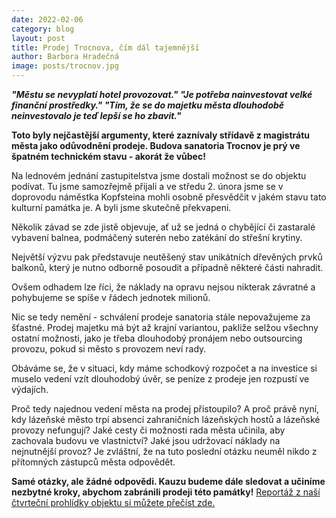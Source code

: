 ```yaml
---
date: 2022-02-06
category: blog
layout: post
title: Prodej Trocnova, čím dál tajemnější
author: Barbora Hradečná
image: posts/trocnov.jpg
---
```

***"Městu se nevyplatí hotel provozovat."
"Je potřeba nainvestovat velké finanční prostředky."
"Tím, že se do majetku města dlouhodobě neinvestovalo je teď lepší se ho zbavit."***

**Toto byly nejčastější argumenty, které zaznívaly střídavě z magistrátu města jako odůvodnění prodeje.
Budova sanatoria Trocnov je prý ve špatném technickém stavu - akorát že vůbec!**

Na lednovém jednání zastupitelstva jsme dostali možnost se do objektu podívat. Tu jsme samozřejmě přijali a ve středu 2. února jsme se v doprovodu náměstka Kopfsteina mohli osobně přesvědčit v jakém stavu tato kulturní památka je. A byli jsme skutečně překvapeni.
  
Několik závad se zde jistě objevuje, ať už se jedná o chybějící či zastaralé vybavení balnea, podmáčený suterén nebo zatékání do střešní krytiny.

Největší výzvu pak představuje neutěšený stav unikátních dřevěných prvků balkonů, který je nutno odborně posoudit a případně některé části nahradit.

Ovšem odhadem lze říci, že náklady na opravu nejsou nikterak závratné a pohybujeme se spíše v řádech jednotek milionů.

Nic se tedy nemění - schválení prodeje sanatoria stále nepovažujeme za šťastné. Prodej majetku má být až krajní variantou, pakliže selžou všechny ostatní možnosti, jako je třeba dlouhodobý pronájem nebo outsourcing provozu, pokud si město s provozem neví rady.

Obáváme se, že v situaci, kdy máme schodkový rozpočet a na investice si muselo vedení vzít dlouhodobý úvěr, se peníze z prodeje jen rozpustí ve výdajích.

Proč tedy najednou vedení města na prodej přistoupilo? A proč právě nyní, kdy lázeňské město trpí absencí zahraničních lázeňských hostů a lázeňské provozy nefungují? Jaké cesty či možnosti rada města učinila, aby zachovala budovu ve vlastnictví? Jaké jsou udržovací náklady na nejnutnější provoz? Je zvláštní, že na tuto poslední otázku neuměl nikdo z přítomných zástupců města odpovědět.

**Samé otázky, ale žádné odpovědi.
Kauzu budeme dále sledovat a učiníme nezbytné kroky, abychom zabránili prodeji této památky!**
[Reportáž z naší čtvrteční prohlídky objektu si můžete přečíst zde.](https://www.seznamzpravy.cz/clanek/regiony-zpravy-karlovarsky-kraj-sanatorium-trocnov-chteji-karlovy-vary-prodat-podle-opozice-to-neni-dobry-napad-187448)
